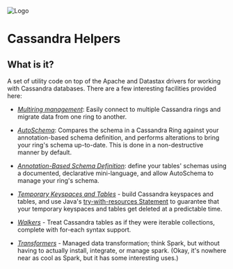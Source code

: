 ![Logo](https://www.clearcapital.com/wp-content/uploads/2015/02/Clear-Capital@2x.png)
# Cassandra Helpers

## What is it?

A set of utility code on top of the Apache and Datastax drivers for
working with Cassandra databases. There are a few interesting
facilities provided here:

- [*Multiring management*](multiring-management.md): Easily connect to
multiple Cassandra rings and migrate data from one ring to another.

- [*AutoSchema*](autoschema.md): Compares the schema in a Cassandra Ring
against your annotation-based schema definition, and performs
alterations to bring your ring's schema up-to-date. This is done in a
non-destructive manner by default.

- [*Annotation-Based Schema Definition*](annotation-schema.md): define
your tables' schemas using a documented, declarative mini-language,
and allow AutoSchema to manage your ring's schema.

- [*Temporary Keyspaces and Tables*](raii.md) - build Cassandra keyspaces
and tables, and use Java's
[try-with-resources Statement](https://docs.oracle.com/javase/tutorial/essential/exceptions/tryResourceClose.html)
to guarantee that your temporary keyspaces and tables get deleted at a
predictable time.

- [*Walkers*](walkers.md) - Treat Cassandra tables as if they were
  iterable collections, complete with for-each syntax support.

- [*Transformers*](transformers.md) - Managed data transformation; think
  Spark, but without having to actually install, integrate, or manage
  spark. (Okay, it's nowhere near as cool as Spark, but it has some
  interesting uses.)
